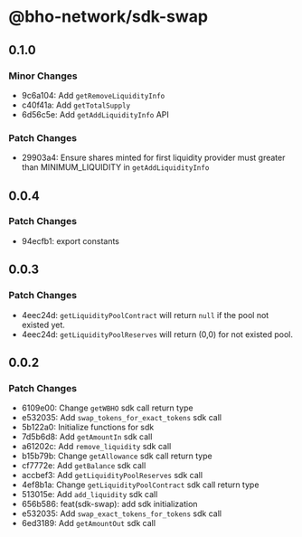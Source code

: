 # @bho-network/sdk-swap

## 0.1.0

### Minor Changes

- 9c6a104: Add `getRemoveLiquidityInfo`
- c40f41a: Add `getTotalSupply`
- 6d56c5e: Add `getAddLiquidityInfo` API

### Patch Changes

- 29903a4: Ensure shares minted for first liquidity provider must greater than MINIMUM_LIQUIDITY in `getAddLiquidityInfo`

## 0.0.4

### Patch Changes

- 94ecfb1: export constants

## 0.0.3

### Patch Changes

- 4eec24d: `getLiquidityPoolContract` will return `null` if the pool not existed yet.
- 4eec24d: `getLiquidityPoolReserves` will return (0,0) for not existed pool.

## 0.0.2

### Patch Changes

- 6109e00: Change `getWBHO` sdk call return type
- e532035: Add `swap_tokens_for_exact_tokens` sdk call
- 5b122a0: Initialize functions for sdk
- 7d5b6d8: Add `getAmountIn` sdk call
- a61202c: Add `remove_liquidity` sdk call
- b15b79b: Change `getAllowance` sdk call return type
- cf7772e: Add `getBalance` sdk call
- accbef3: Add `getLiquidityPoolReserves` sdk call
- 4ef8b1a: Change `getLiquidityPoolContract` sdk call return type
- 513015e: Add `add_liquidity` sdk call
- 656b586: feat(sdk-swap): add sdk initialization
- e532035: Add `swap_exact_tokens_for_tokens` sdk call
- 6ed3189: Add `getAmountOut` sdk call
